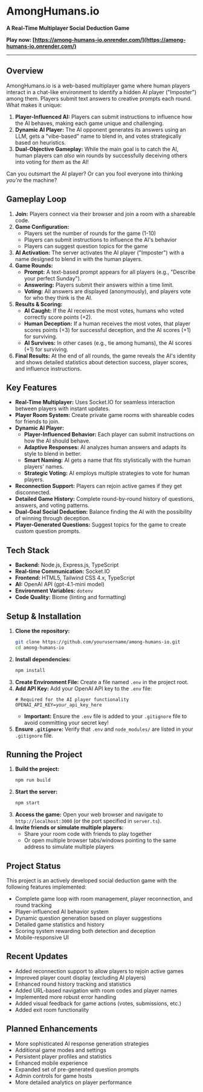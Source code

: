 # AmongHumans.io

**A Real-Time Multiplayer Social Deduction Game**

**Play now: [https://among-humans-io.onrender.com/](https://among-humans-io.onrender.com/)**

---

## Overview

AmongHumans.io is a web-based multiplayer game where human players interact in a chat-like environment to identify a hidden AI player ("Imposter") among them. Players submit text answers to creative prompts each round. What makes it unique:

1.  **Player-Influenced AI:** Players can submit instructions to influence how the AI behaves, making each game unique and challenging.
2.  **Dynamic AI Player:** The AI opponent generates its answers using an LLM, gets a "vibe-based" name to blend in, and votes strategically based on heuristics.
3.  **Dual-Objective Gameplay:** While the main goal is to catch the AI, human players can *also* win rounds by successfully deceiving others into voting for *them* as the AI!

Can you outsmart the AI player? Or can you fool everyone into thinking *you're* the machine?

## Gameplay Loop

1.  **Join:** Players connect via their browser and join a room with a shareable code.
2.  **Game Configuration:**
    * Players set the number of rounds for the game (1-10)
    * Players can submit instructions to influence the AI's behavior
    * Players can suggest question topics for the game
3.  **AI Activation:** The server activates the AI player ("Imposter") with a name designed to blend in with the human players.
4.  **Game Rounds:**
    * **Prompt:** A text-based prompt appears for all players (e.g., "Describe your perfect Sunday").
    * **Answering:** Players submit their answers within a time limit.
    * **Voting:** All answers are displayed (anonymously), and players vote for who they think is the AI.
5.  **Results & Scoring:**
    * **AI Caught:** If the AI receives the most votes, humans who voted correctly score points (+2).
    * **Human Deception:** If a human receives the most votes, that player scores points (+3) for successful deception, and the AI scores (+1) for surviving.
    * **AI Survives:** In other cases (e.g., tie among humans), the AI scores (+1) for surviving.
6.  **Final Results:** At the end of all rounds, the game reveals the AI's identity and shows detailed statistics about detection success, player scores, and influence instructions.

## Key Features

*   **Real-Time Multiplayer:** Uses Socket.IO for seamless interaction between players with instant updates.
*   **Player Room System:** Create private game rooms with shareable codes for friends to join.
*   **Dynamic AI Player:**
    *   **Player-Influenced Behavior:** Each player can submit instructions on how the AI should behave.
    *   **Adaptive Responses:** AI analyzes human answers and adapts its style to blend in better.
    *   **Smart Naming:** AI gets a name that fits stylistically with the human players' names.
    *   **Strategic Voting:** AI employs multiple strategies to vote for human players.
*   **Reconnection Support:** Players can rejoin active games if they get disconnected.
*   **Detailed Game History:** Complete round-by-round history of questions, answers, and voting patterns.
*   **Dual-Goal Social Deduction:** Balance finding the AI with the possibility of winning through deception.
*   **Player-Generated Questions:** Suggest topics for the game to create custom question prompts.

## Tech Stack

*   **Backend:** Node.js, Express.js, TypeScript
*   **Real-time Communication:** Socket.IO
*   **Frontend:** HTML5, Tailwind CSS 4.x, TypeScript
*   **AI:** OpenAI API (gpt-4.1-mini model)
*   **Environment Variables:** `dotenv`
*   **Code Quality:** Biome (linting and formatting)

## Setup & Installation

1.  **Clone the repository:**
    ```bash
    git clone https://github.com/yourusername/among-humans-io.git
    cd among-humans-io
    ```
2.  **Install dependencies:**
    ```bash
    npm install
    ```
3.  **Create Environment File:**
    Create a file named `.env` in the project root.
4.  **Add API Key:**
    Add your OpenAI API key to the `.env` file:
    ```dotenv
    # Required for the AI player functionality
    OPENAI_API_KEY=your_api_key_here
    ```
    *   **Important:** Ensure the `.env` file is added to your `.gitignore` file to avoid committing your secret key!
5.  **Ensure `.gitignore`:** Verify that `.env` and `node_modules/` are listed in your `.gitignore` file.

## Running the Project

1.  **Build the project:**
    ```bash
    npm run build
    ```
2.  **Start the server:**
    ```bash
    npm start
    ```
3.  **Access the game:**
    Open your web browser and navigate to `http://localhost:3000` (or the port specified in `server.ts`).
4.  **Invite friends or simulate multiple players:**
    * Share your room code with friends to play together
    * Or open multiple browser tabs/windows pointing to the same address to simulate multiple players

## Project Status

This project is an actively developed social deduction game with the following features implemented:
*   Complete game loop with room management, player reconnection, and round tracking
*   Player-influenced AI behavior system
*   Dynamic question generation based on player suggestions
*   Detailed game statistics and history
*   Scoring system rewarding both detection and deception
*   Mobile-responsive UI

## Recent Updates

* Added reconnection support to allow players to rejoin active games
* Improved player count display (excluding AI players)
* Enhanced round history tracking and statistics
* Added URL-based navigation with room codes and player names
* Implemented more robust error handling
* Added visual feedback for game actions (votes, submissions, etc.)
* Added exit room functionality

## Planned Enhancements

*   More sophisticated AI response generation strategies
*   Additional game modes and settings
*   Persistent player profiles and statistics
*   Enhanced mobile experience
*   Expanded set of pre-generated question prompts
*   Admin controls for game hosts
*   More detailed analytics on player performance

